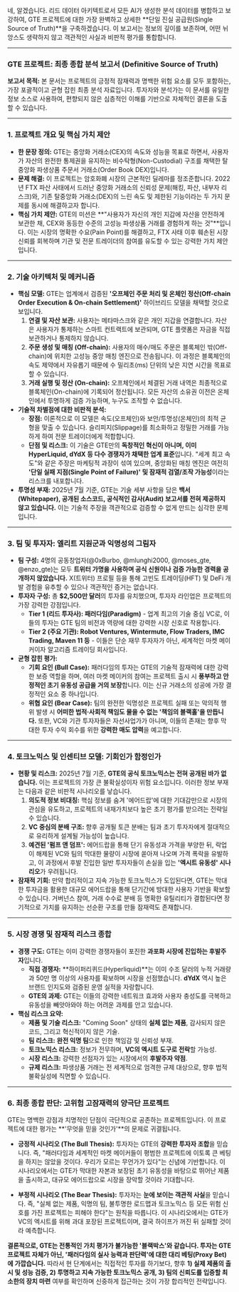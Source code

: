 네, 알겠습니다. 리드 데이터 아키텍트로서 모든 AI가 생성한 분석 데이터를 병합하고 보강하여, GTE 프로젝트에 대한 가장 완벽하고 상세한 **단일 진실 공급원(Single Source of Truth)**을 구축하겠습니다. 이 보고서는 정보의 깊이를 보존하며, 어떤 뉘앙스도 생략하지 않고 객관적인 사실과 비판적 평가를 통합합니다.

---

### **GTE 프로젝트: 최종 종합 분석 보고서 (Definitive Source of Truth)**

**보고서 목적:** 본 문서는 프로젝트의 긍정적 잠재력과 명백한 위험 요소를 모두 포함하는, 가장 포괄적이고 균형 잡힌 최종 분석 자료입니다. 투자자와 분석가는 이 문서를 유일한 정보 소스로 사용하여, 편향되지 않은 심층적인 이해를 기반으로 자체적인 결론을 도출할 수 있습니다.

---

### **1. 프로젝트 개요 및 핵심 가치 제안**

*   **한 문장 정의:** GTE는 중앙화 거래소(CEX)의 속도와 성능을 목표로 하면서, 사용자가 자산의 완전한 통제권을 유지하는 비수탁형(Non-Custodial) 구조를 채택한 탈중앙화 파생상품 주문서 거래소(Order Book DEX)입니다.
*   **문제 해결:** 이 프로젝트는 암호화폐 시장의 근본적인 딜레마를 정조준합니다. 2022년 FTX 파산 사태에서 드러난 중앙화 거래소의 신뢰성 문제(해킹, 파산, 내부자 리스크)와, 기존 탈중앙화 거래소(DEX)의 느린 속도 및 제한된 기능이라는 두 가지 문제를 동시에 해결하고자 합니다.
*   **핵심 가치 제안:** GTE의 미션은 **"사용자가 자신의 개인 지갑에 자산을 안전하게 보관한 채, CEX와 동등한 수준의 고성능 파생상품 거래를 경험하게 하는 것"**입니다. 이는 시장의 명확한 수요(Pain Point)를 해결하고, FTX 사태 이후 훼손된 시장 신뢰를 회복하며 기관 및 전문 트레이더의 참여를 유도할 수 있는 강력한 가치 제안입니다.

---

### **2. 기술 아키텍처 및 메커니즘**

*   **핵심 모델:** GTE는 업계에서 검증된 **'오프체인 주문 처리 및 온체인 정산(Off-chain Order Execution & On-chain Settlement)'** 하이브리드 모델을 채택할 것으로 보입니다.
    1.  **연결 및 자산 보관:** 사용자는 메타마스크와 같은 개인 지갑을 연결합니다. 자산은 사용자가 통제하는 스마트 컨트랙트에 보관되며, GTE 플랫폼은 자금을 직접 보관하거나 통제하지 않습니다.
    2.  **주문 생성 및 매칭 (Off-chain):** 사용자의 매수/매도 주문은 블록체인 밖(Off-chain)에 위치한 고성능 중앙 매칭 엔진으로 전송됩니다. 이 과정은 블록체인의 속도 제약에서 자유롭기 때문에 수 밀리초(ms) 단위의 낮은 지연 시간을 목표로 할 수 있습니다.
    3.  **거래 실행 및 정산 (On-chain):** 오프체인에서 체결된 거래 내역은 최종적으로 블록체인(On-chain)에 기록되어 정산됩니다. 모든 자산의 소유권 이전은 온체인에서 투명하게 검증 가능하며, 누구도 조작할 수 없습니다.
*   **기술적 차별점에 대한 비판적 분석:**
    *   **장점:** 이론적으로 이 모델은 속도(오프체인)와 보안/투명성(온체인)의 최적 균형을 맞출 수 있습니다. 슬리피지(Slippage)를 최소화하고 정밀한 거래를 가능하게 하여 전문 트레이더에게 적합합니다.
    *   **단점 및 리스크:** 이 기술은 GTE만의 **독창적인 혁신이 아니며, 이미 HyperLiquid, dYdX 등 다수 경쟁자가 채택한 업계 표준**입니다. "세계 최고 속도"와 같은 주장은 마케팅적 과장이 섞여 있으며, 중앙화된 매칭 엔진은 여전히 **'단일 실패 지점(Single Point of Failure)' 및 잠재적 검열/조작 가능성**이라는 리스크를 내포합니다.
*   **투명성 부재:** 2025년 7월 기준, GTE는 기술 세부 사항을 담은 **백서(Whitepaper), 공개된 소스코드, 공식적인 감사(Audit) 보고서를 전혀 제공하지 않고 있습니다.** 이는 기술적 주장을 객관적으로 검증할 수 없게 만드는 심각한 문제입니다.

---

### **3. 팀 및 투자자: 엘리트 지원군과 익명성의 그림자**

*   **팀 구성:** 4명의 공동창업자(@0xBurbo, @mlunghi2000, @moses_gte, @enzo_gte)는 모두 **트위터 가명을 사용하며 공식 신원이나 검증 가능한 경력을 공개하지 않았습니다.** X(트위터) 프로필 등을 통해 고빈도 트레이딩(HFT) 및 DeFi 개발 경험을 유추할 수 있으나 객관적인 증거는 없습니다.
*   **투자자 구성:** 총 **$2,500만 달러**의 투자를 유치했으며, 투자자 라인업은 프로젝트의 가장 강력한 강점입니다.
    *   **Tier 1 (리드 투자사): 패러다임(Paradigm)** - 업계 최고의 기술 중심 VC로, 이들의 투자는 GTE 팀의 비전과 역량에 대한 강력한 시장 신호로 작용합니다.
    *   **Tier 2 (주요 기관): Robot Ventures, Wintermute, Flow Traders, IMC Trading, Maven 11 등** - 이들은 단순 재무 투자자가 아닌, 세계적인 마켓 메이커이자 알고리즘 트레이딩 회사입니다.
*   **균형 잡힌 평가:**
    *   **기회 요인 (Bull Case):** 패러다임의 투자는 GTE의 기술적 잠재력에 대한 강력한 보증 역할을 하며, 여러 마켓 메이커의 참여는 프로젝트 출시 시 **풍부하고 안정적인 초기 유동성 공급을 거의 보장**합니다. 이는 신규 거래소의 성공에 가장 결정적인 요소 중 하나입니다.
    *   **위협 요인 (Bear Case):** 팀의 완전한 익명성은 프로젝트 실패 또는 악의적 행위 발생 시 **어떠한 법적·사회적 책임도 물을 수 없는 '책임의 블랙홀'을 만듭니다.** 또한, VC와 기관 투자자들은 자선사업가가 아니며, 이들의 존재는 향후 막대한 투자 수익 회수를 위한 **강력한 매도 압력**을 예고합니다.

---

### **4. 토크노믹스 및 인센티브 모델: 기회인가 함정인가**

*   **현황 및 리스크:** 2025년 7월 기준, **GTE의 공식 토크노믹스는 전혀 공개된 바가 없습니다.** 이는 프로젝트의 가장 큰 불확실성이자 위험 요소입니다. 이러한 정보 부재는 다음과 같은 비판적 시나리오를 낳습니다.
    1.  **의도적 정보 비대칭:** 핵심 정보를 숨겨 '에어드랍'에 대한 기대감만으로 시장의 관심을 유도하고, 프로젝트의 내재가치보다 높은 초기 평가를 받으려는 전략일 수 있습니다.
    2.  **VC 중심의 분배 구조:** 향후 공개될 토큰 분배는 팀과 초기 투자자에게 절대적으로 유리하게 설계될 가능성이 높습니다.
    3.  **예견된 '펌프 앤 덤프':** 에어드랍을 통해 단기 유동성과 가격을 부양한 뒤, 락업이 해제된 VC와 팀의 막대한 물량이 시장에 쏟아져 나오며 가격 폭락을 유발하고, 이 과정에서 후발 진입한 일반 투자자들이 손실을 입는 **'엑시트 유동성' 시나리오**가 우려됩니다.
*   **잠재적 기회:** 만약 합리적이고 지속 가능한 토크노믹스가 도입된다면, GTE는 막대한 투자금을 활용한 대규모 에어드랍을 통해 단기간에 방대한 사용자 기반을 확보할 수 있습니다. 거버넌스 참여, 거래 수수료 분배 등 명확한 유틸리티가 결합된다면 장기적으로 가치를 유지하는 선순환 구조를 만들 잠재력도 존재합니다.

---

### **5. 시장 경쟁 및 잠재적 리스크 종합**

*   **경쟁 구도:** GTE는 이미 강력한 경쟁자들이 포진한 **과포화 시장에 진입하는 후발주자**입니다.
    *   **직접 경쟁자:** **하이퍼리퀴드(Hyperliquid)**는 이미 수조 달러의 누적 거래량과 50만 명 이상의 사용자를 확보하며 시장을 선점했습니다. **dYdX** 역시 높은 브랜드 인지도와 검증된 운영 실적을 자랑합니다.
    *   **GTE의 과제:** GTE는 이들의 강력한 네트워크 효과와 사용자 충성도를 극복하고 유동성을 빼앗아와야 하는 어려운 과제를 안고 있습니다.
*   **핵심 리스크 요약:**
    *   **제품 및 기술 리스크:** "Coming Soon" 상태의 **실체 없는 제품**, 감사되지 않은 코드, 그리고 혁신적이지 않은 기술.
    *   **팀 리스크:** **완전 익명 팀**으로 인한 책임감 및 신뢰성 부재.
    *   **토크노믹스 리스크:** 정보가 전무하며, **VC의 엑시트 도구로 전락**할 가능성.
    *   **시장 리스크:** 강력한 선점자가 있는 시장에서의 **후발주자 약점**.
    *   **규제 리스크:** 파생상품 거래는 전 세계적으로 엄격한 규제 대상으로, 향후 법적 불확실성에 직면할 수 있습니다.

---

### **6. 최종 종합 판단: 고위험 고잠재력의 양극단 프로젝트**

GTE는 명백한 강점과 치명적인 단점이 극단적으로 공존하는 프로젝트입니다. 이 프로젝트에 대한 평가는 **'무엇을 믿을 것인가'**의 문제로 귀결됩니다.

*   **긍정적 시나리오 (The Bull Thesis):** 투자자는 GTE의 **강력한 투자자 조합**을 믿습니다. 즉, "패러다임과 세계적인 마켓 메이커들이 평범한 프로젝트에 이토록 큰 베팅을 하지는 않았을 것이다. 우리가 모르는 무언가가 있다"는 신념에 기반합니다. 이 시나리오에서는 GTE가 막대한 자본과 보장된 초기 유동성을 바탕으로 뛰어난 제품을 출시하고, 대규모 에어드랍으로 시장을 장악할 것이라 기대합니다.

*   **부정적 시나리오 (The Bear Thesis):** 투자자는 **눈에 보이는 객관적 사실**을 믿습니다. 즉, "실체 없는 제품, 익명의 팀, 불투명한 로드맵과 토크노믹스 등 모든 위험 신호를 가진 프로젝트는 피해야 한다"는 원칙을 따릅니다. 이 시나리오에서는 GTE가 VC의 엑시트를 위해 과대 포장된 프로젝트이며, 결국 하이프가 꺼진 뒤 실패할 것이라 예측합니다.

**결론적으로, GTE는 전통적인 가치 평가가 불가능한 '블랙박스'와 같습니다. 투자는 GTE 프로젝트 자체가 아닌, '패러다임의 실사 능력과 판단력'에 대한 대리 베팅(Proxy Bet)에 가깝습니다.** 따라서 현 단계에서는 직접적인 투자를 하기보다, 향후 **1) 실제 제품의 출시 및 성능 검증, 2) 투명하고 지속 가능한 토크노믹스 공개, 3) 팀의 신뢰도를 입증할 최소한의 장치 마련** 여부를 확인하며 신중하게 접근하는 것이 가장 합리적인 전략입니다.